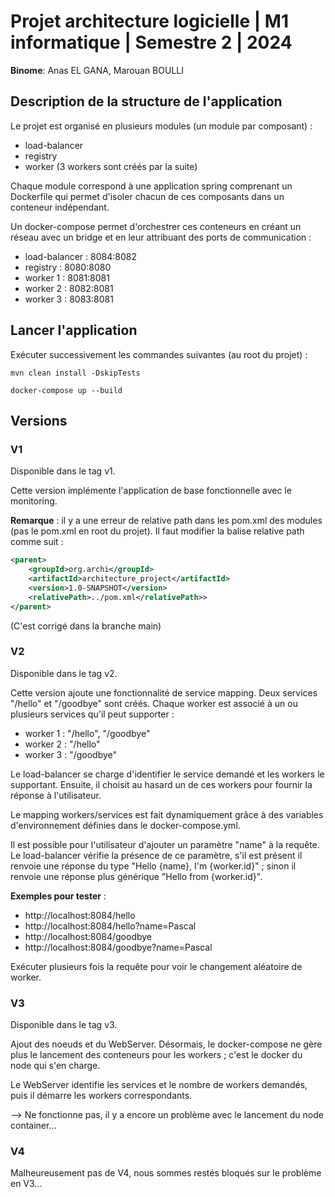 # Projet architecture logicielle | M1 informatique | Semestre 2 | 2024

**Binome**: Anas EL GANA, Marouan BOULLI

## Description de la structure de l'application

Le projet est organisé en plusieurs modules (un module par composant) : 
- load-balancer
- registry
- worker (3 workers sont créés par la suite)

Chaque module correspond à une application spring comprenant un Dockerfile qui permet d'isoler chacun de ces composants dans un conteneur indépendant.

Un docker-compose permet d'orchestrer ces conteneurs en créant un réseau avec un bridge et en leur attribuant des ports de communication : 
- load-balancer : 8084:8082
- registry : 8080:8080
- worker 1 : 8081:8081
- worker 2 : 8082:8081
- worker 3 : 8083:8081

## Lancer l'application

Exécuter successivement les commandes suivantes (au root du projet) :

```
mvn clean install -DskipTests
```
```
docker-compose up --build
```

## Versions

### V1

Disponible dans le tag v1.

Cette version implémente l'application de base fonctionnelle avec le monitoring.

**Remarque** : il y a une erreur de relative path dans les pom.xml des modules (pas le pom.xml en root du projet). 
Il faut modifier la balise relative path comme suit :  
````xml
<parent>
    <groupId>org.archi</groupId>
    <artifactId>architecture_project</artifactId>
    <version>1.0-SNAPSHOT</version>
    <relativePath>../pom.xml</relativePath>>
</parent>
````

(C'est corrigé dans la branche main)

### V2

Disponible dans le tag v2.

Cette version ajoute une fonctionnalité de service mapping. Deux services "/hello" et "/goodbye" sont créés. Chaque worker est associé à un ou plusieurs services qu'il peut supporter : 
- worker 1 : "/hello", "/goodbye"
- worker 2 : "/hello"
- worker 3 : "/goodbye"

Le load-balancer se charge d'identifier le service demandé et les workers le supportant. Ensuite, il choisit au hasard un de ces workers pour fournir la réponse à l'utilisateur.

Le mapping workers/services est fait dynamiquement grâce à des variables d'environnement définies dans le docker-compose.yml.

Il est possible pour l'utilisateur d'ajouter un paramètre "name" à la requête. Le load-balancer vérifie la présence de ce paramètre, s'il est présent il renvoie une réponse du type "Hello {name}, I'm {worker.id}" ; sinon il renvoie une réponse plus générique "Hello from {worker.id}".

**Exemples pour tester** : 
- http://localhost:8084/hello
- http://localhost:8084/hello?name=Pascal
- http://localhost:8084/goodbye
- http://localhost:8084/goodbye?name=Pascal

Exécuter plusieurs fois la requête pour voir le changement aléatoire de worker.


### V3

Disponible dans le tag v3.

Ajout des noeuds et du WebServer. Désormais, le docker-compose ne gère plus le lancement des conteneurs pour les workers ; c'est le docker du node qui s'en charge.

Le WebServer identifie les services et le nombre de workers demandés, puis il démarre les workers correspondants.

--> Ne fonctionne pas, il y a encore un problème avec le lancement du node container...

### V4

Malheureusement pas de V4, nous sommes restés bloqués sur le problème en V3...